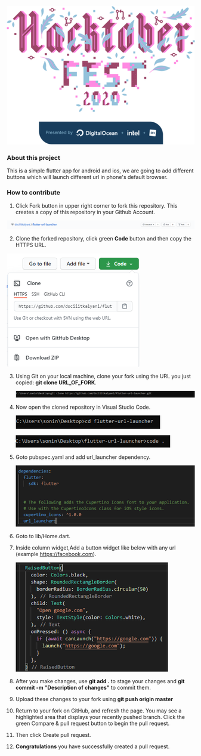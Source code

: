 ![Hacktoberfest Logo]
### About this project
This is a simple flutter app for android and ios, we are going to add different buttons which will launch different url in phone's default browser.

### How to contribute
1. Click Fork button in upper right corner to fork this repository. This creates a copy of this repository in your Github Account.

  ![FORK]
  
2. Clone the forked repository, click green **Code** button and then copy the HTTPS URL.

  ![Clone]
  
3. Using Git on your local machine, clone your fork using the URL you just copied: **git clone URL_OF_FORK**.

    ![Git clone]
    
4. Now open the cloned repository in Visual Studio Code.

    ![Goto folder]
    
    ![Open vscode]
5. Goto pubspec.yaml and add url_launcher dependency.

   ![Add dependency]
   
6. Goto to lib/Home.dart.

7. Inside column widget,Add a button widget like below with any url (example https://facebook.com).

     ![Raised Button]

8. After you make changes, use **git add .** to stage your changes and **git commit -m "Description of changes"** to commit them.

9. Upload these changes to your fork using **git push origin master**

10. Return to your fork on GitHub, and refresh the page. You may see a highlighted area that displays your recently pushed branch.
   Click the green Compare & pull request button to begin the pull request.
   
11. Then click Create pull request.

12. **Congratulations** you have successfully created a pull request.

[Hacktoberfest Logo]: https://github.com/dsciiitkalyani/flutter-url-launcher/blob/master/assets/Logo%20Sponsors%20Light.png?raw=true
[Raised Button]: https://github.com/dsciiitkalyani/flutter-url-launcher/blob/master/assets/raised_button.PNG?raw=true
[Fork]: https://github.com/dsciiitkalyani/flutter-url-launcher/blob/master/assets/fork.PNG?raw=true
[Clone]: https://github.com/dsciiitkalyani/flutter-url-launcher/blob/master/assets/clone.PNG?raw=true
[Git clone]: https://github.com/dsciiitkalyani/flutter-url-launcher/blob/master/assets/git%20clone.PNG?raw=true
[Goto folder]: https://github.com/dsciiitkalyani/flutter-url-launcher/blob/master/assets/goto%20flutter-url-launcher.PNG?raw=true
[Open vscode]: https://github.com/dsciiitkalyani/flutter-url-launcher/blob/master/assets/open%20in%20vscode.PNG?raw=true
[Add dependency]: https://github.com/dsciiitkalyani/flutter-url-launcher/blob/master/assets/add%20url_launcher%20dependency.PNG?raw=true
